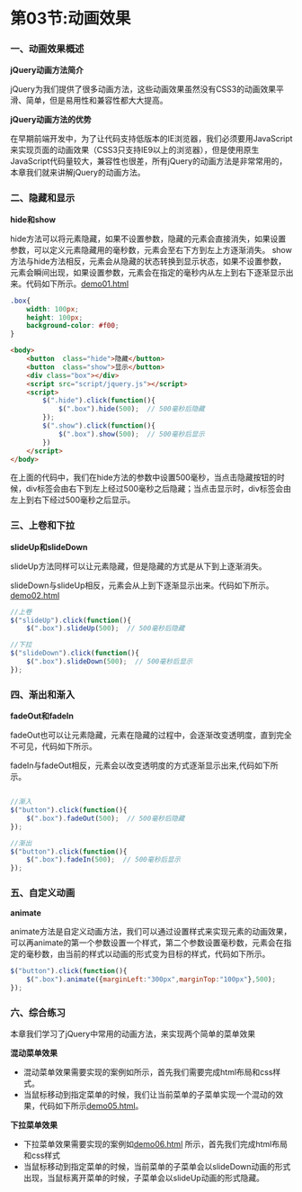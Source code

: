 # 第03节:动画效果

### 一、动画效果概述

**jQuery动画方法简介**

jQuery为我们提供了很多动画方法，这些动画效果虽然没有CSS3的动画效果平滑、简单，但是易用性和兼容性都大大提高。

**jQuery动画方法的优势**

在早期前端开发中，为了让代码支持低版本的IE浏览器，我们必须要用JavaScript来实现页面的动画效果（CSS3只支持IE9以上的浏览器），但是使用原生JavaScript代码量较大，兼容性也很差，所有jQuery的动画方法是非常常用的，本章我们就来讲解jQuery的动画方法。



### 二、隐藏和显示

**hide和show**

hide方法可以将元素隐藏，如果不设置参数，隐藏的元素会直接消失，如果设置参数，可以定义元素隐藏用的毫秒数，元素会至右下方到左上方逐渐消失。
show方法与hide方法相反，元素会从隐藏的状态转换到显示状态，如果不设置参数，元素会瞬间出现，如果设置参数，元素会在指定的毫秒内从左上到右下逐渐显示出来。代码如下所示。[demo01.html](https://github.com/xiaozhoulee/xiaozhou-examples/blob/master/03-jQuery/%E7%AC%AC03%E8%8A%82%EF%BC%9A%E5%8A%A8%E7%94%BB%E6%95%88%E6%9E%9C/demo01.html)

``` css
.box{
    width: 100px;
    height: 100px;
    background-color: #f00;
}
```
``` html
<body>
	<button  class="hide">隐藏</button>
	<button  class="show">显示</button>
	<div class="box"></div>
	<script src="script/jquery.js"></script>
	<script>
		$(".hide").click(function(){
			$(".box").hide(500);  // 500毫秒后隐藏
		});
		$(".show").click(function(){
			$(".box").show(500);  // 500毫秒后显示
		})
	</script>
</body>
```

在上面的代码中，我们在hide方法的参数中设置500毫秒，当点击隐藏按钮的时候，div标签会由右下到左上经过500毫秒之后隐藏；当点击显示时，div标签会由左上到右下经过500毫秒之后显示。


### 三、上卷和下拉

**slideUp和slideDown**

slideUp方法同样可以让元素隐藏，但是隐藏的方式是从下到上逐渐消失。

slideDown与slideUp相反，元素会从上到下逐渐显示出来。代码如下所示。[demo02.html](https://github.com/xiaozhoulee/xiaozhou-examples/blob/master/03-jQuery/%E7%AC%AC03%E8%8A%82%EF%BC%9A%E5%8A%A8%E7%94%BB%E6%95%88%E6%9E%9C/demo02.html)

``` js
//上卷
$("slideUp").click(function(){
    $(".box").slideUp(500);  // 500毫秒后隐藏

//下拉
$("slideDown").click(function(){
    $(".box").slideDown(500);  // 500毫秒后显示
});
```

### 四、渐出和渐入

**fadeOut和fadeIn**

fadeOut也可以让元素隐藏，元素在隐藏的过程中，会逐渐改变透明度，直到完全不可见，代码如下所示。

fadeIn与fadeOut相反，元素会以改变透明度的方式逐渐显示出来,代码如下所示。
``` js

//渐入
$("button").click(function(){
    $(".box").fadeOut(500);  // 500毫秒后隐藏
});

//渐出
$("button").click(function(){
    $(".box").fadeIn(500);  // 500毫秒后显示
});
```

### 五、自定义动画

**animate**

animate方法是自定义动画方法，我们可以通过设置样式来实现元素的动画效果，可以再animate的第一个参数设置一个样式，第二个参数设置毫秒数，元素会在指定的毫秒数，由当前的样式以动画的形式变为目标的样式，代码如下所示。
``` js
$("button").click(function(){
    $(".box").animate({marginLeft:"300px",marginTop:"100px"},500);  
});
```

### 六、综合练习

本章我们学习了jQuery中常用的动画方法，来实现两个简单的菜单效果

**混动菜单效果**

* 混动菜单效果需要实现的案例如所示，首先我们需要完成html布局和css样式。
* 当鼠标移动到指定菜单的时候，我们让当前菜单的子菜单实现一个混动的效果，代码如下所示[demo05.html](https://github.com/xiaozhoulee/xiaozhou-examples/blob/master/03-jQuery/%E7%AC%AC03%E8%8A%82%EF%BC%9A%E5%8A%A8%E7%94%BB%E6%95%88%E6%9E%9C/demo05.html)。

**下拉菜单效果**

* 下拉菜单效果需要实现的案例如[demo06.html](https://github.com/xiaozhoulee/xiaozhou-examples/blob/master/03-jQuery/%E7%AC%AC03%E8%8A%82%EF%BC%9A%E5%8A%A8%E7%94%BB%E6%95%88%E6%9E%9C/demo06.html)
所示，首先我们完成html布局和css样式
* 当鼠标移动到指定菜单的时候，当前菜单的子菜单会以slideDown动画的形式出现，当鼠标离开菜单的时候，子菜单会以slideUp动画的形式隐藏。

